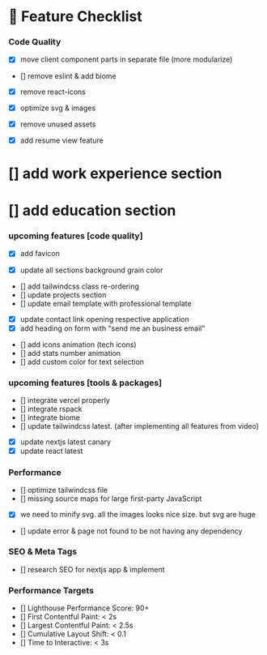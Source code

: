 # 🚀 Feature Checklist

### Code Quality

- [x] move client component parts in separate file (more modularize)
- [] remove eslint & add biome
- [x] remove react-icons
- [x] optimize svg & images
- [x] remove unused assets

- [x] add resume view feature

# [] add work experience section

# [] add education section

### upcoming features [code quality]

- [x] add favicon

- [x] update all sections background grain color

- [] add tailwindcss class re-ordering
- [] update projects section
- [] update email template with professional template
- [x] update contact link opening respective application
- [x] add heading on form with "send me an business email"
- [] add icons animation (tech icons)
- [] add stats number animation
- [] add custom color for text selection

### upcoming features [tools & packages]

- [] integrate vercel properly
- [] integrate rspack
- [] integrate biome
- [] update tailwindcss latest. (after implementing all features from video)
- [x] update nextjs latest canary
- [x] update react latest

### Performance

- [] optimize tailwindcss file
- [] missing source maps for large first-party JavaScript
- [x] we need to minify svg. all the images looks nice size. but svg are huge
- [] update error & page not found to be not having any dependency

### SEO & Meta Tags

- [] research SEO for nextjs app & implement

### Performance Targets

- [] Lighthouse Performance Score: 90+
- [] First Contentful Paint: < 2s
- [] Largest Contentful Paint: < 2.5s
- [] Cumulative Layout Shift: < 0.1
- [] Time to Interactive: < 3s
